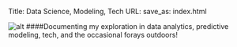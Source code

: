 Title: Data Science, Modeling, Tech
URL:
save_as: index.html

![alt]({attach}tiger_in_rain_crop8.jpg)
####Documenting my exploration in data analytics, predictive modeling, tech, and the occasional forays outdoors!

